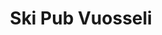 ---
title: Ski Pub Vuosseli
ravintola: ye
ruka: ye
slug: https://www.facebook.com/skipubvuosseli
kuvaus: Tule suoraan rinteestä tai hiihtoladulta viihtyisään ravintolaaamme, jossa on kodikas tunnelma.
update: 2022-02-11-12:02
---